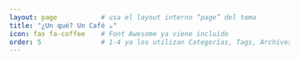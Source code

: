```yaml
---
layout: page           # usa el layout interno “page” del tema
title: "¿Un qué? Un Café ☕"
icon: fas fa-coffee    # Font Awesome ya viene incluido
order: 5               # 1-4 ya los utilizan Categorías, Tags, Archives y About
---
```


<script>
  /* redirige al cargar la página */
  location.replace("https://buymeacoffee.com/kesero");
  /* Si prefieres que se abra en otra pestaña: 
     window.open("https://buymeacoffee.com/TU_USUARIO","_blank");
  */
</script>

